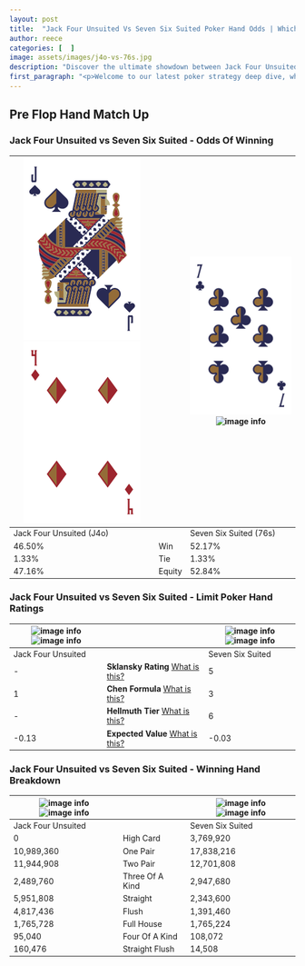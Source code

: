```yaml
---
layout: post
title:  "Jack Four Unsuited Vs Seven Six Suited Poker Hand Odds | Which Is The Better Hand In Poker? A Complete Guide"
author: reece
categories: [  ]
image: assets/images/j4o-vs-76s.jpg
description: "Discover the ultimate showdown between Jack Four Unsuited and Seven Six Suited in poker! Uncover the odds, strategies, and scenarios where one hand triumphs over the other. Get ready to up your poker game with this thrilling analysis."
first_paragraph: "<p>Welcome to our latest poker strategy deep dive, where we're pitting two distinct hands against each other in a high-stakes showdown: Jack Four Unsuited vs Seven Six Suited.</p><p>In the dynamic world of poker, every decision counts, and knowing which hand holds the upper hand is key to your success at the table.</p><p>In this article, we'll dissect these two hands, explore the scenarios where one dominates the other, and equip you with the knowledge to make strategic choices that can tip the odds in your favor.</p><p>Get ready to unravel the intriguing dynamics of these poker hands and elevate your game to new heights.</p>"
---
```




[comment]: # (sp0)

## Pre Flop Hand Match Up

<div class="table hand-ratings" markdown="1"> 



### Jack Four Unsuited vs Seven Six Suited - Odds Of Winning


    
| ![image info](assets/images/hand1/j.png) ![image info](assets/images/hand1/4o.png) |  | ![image info](assets/images/hand2/7.png) ![image info](assets/images/hand2/6s.png) |
| -------- | -------- | -------- |
| Jack Four Unsuited (J4o) |  | Seven Six Suited (76s) |
| 46.50% | Win | 52.17% |
| 1.33% | Tie | 1.33% |
| 47.16% | Equity | 52.84% |




[comment]: # (sp1)



### Jack Four Unsuited vs Seven Six Suited - Limit Poker Hand Ratings


    
| ![image info](https://www.riverpairs.com/assets/images/hand1/j.png) ![image info](https://www.riverpairs.com/assets/images/hand1/4o.png) |  | ![image info](https://www.riverpairs.com/assets/images/hand2/7.png) ![image info](https://www.riverpairs.com/assets/images/hand2/6s.png) |
| -------- | -------- | -------- |
| Jack Four Unsuited |  | Seven Six Suited |
| - | **Sklansky Rating** [What is this?](/sklansky-rating-explained) | 5 |
| 1 | **Chen Formula** [What is this?](/chen-formula-explained) | 3 |
| - | **Hellmuth Tier** [What is this?](/Hellmuth-tier-explained) | 6 |
| -0.13 | **Expected Value** [What is this?](/expected-value-explained) | -0.03 |




[comment]: # (sp2)



### Jack Four Unsuited vs Seven Six Suited - Winning Hand Breakdown


    
| ![image info](https://www.riverpairs.com/assets/images/hand1/j.png) ![image info](https://www.riverpairs.com/assets/images/hand1/4o.png) |  | ![image info](https://www.riverpairs.com/assets/images/hand2/7.png) ![image info](https://www.riverpairs.com/assets/images/hand2/6s.png) |
| -------- | -------- | -------- |
| Jack Four Unsuited |  | Seven Six Suited |
| 0 | High Card | 3,769,920 |
| 10,989,360 | One Pair | 17,838,216 |
| 11,944,908 | Two Pair | 12,701,808 |
| 2,489,760 | Three Of A Kind | 2,947,680 |
| 5,951,808 | Straight | 2,343,600 |
| 4,817,436 | Flush | 1,391,460 |
| 1,765,728 | Full House | 1,765,224 |
| 95,040 | Four Of A Kind | 108,072 |
| 160,476 | Straight Flush | 14,508 |




[comment]: # (sp3)



</div>

[comment]: # (sp4)



[comment]: # (sp5)

